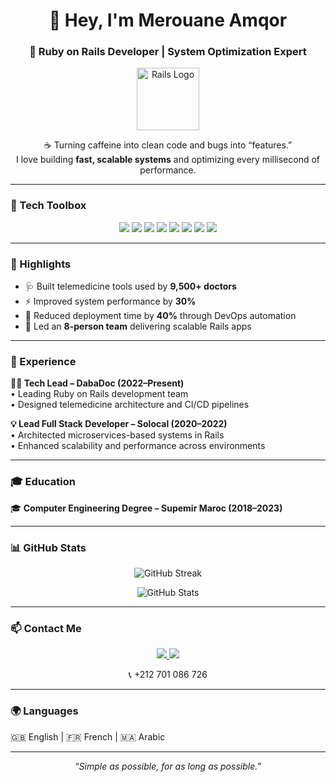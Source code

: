 <!-- Header -->
<h1 align="center">👋 Hey, I'm <strong>Merouane Amqor</strong></h1>
<h3 align="center">💎 Ruby on Rails Developer | System Optimization Expert</h3>

<p align="center">
  <img src="https://guides.rubyonrails.org/images/logo_rails-circle.svg" width="100" alt="Rails Logo" />
</p>

<p align="center">
  ☕ Turning caffeine into clean code and bugs into “features.”  
  <br>
  I love building <strong>fast, scalable systems</strong> and optimizing every millisecond of performance.
</p>

---

### 🧰 Tech Toolbox

<p align="center">
  <img src="https://img.shields.io/badge/Ruby%20on%20Rails-CC0000?style=for-the-badge&logo=ruby-on-rails&logoColor=white"/>
  <img src="https://img.shields.io/badge/Ruby-CC342D?style=for-the-badge&logo=ruby&logoColor=white"/>
  <img src="https://img.shields.io/badge/JavaScript-F7DF1E?style=for-the-badge&logo=javascript&logoColor=black"/>
  <img src="https://img.shields.io/badge/PostgreSQL-316192?style=for-the-badge&logo=postgresql&logoColor=white"/>
  <img src="https://img.shields.io/badge/MongoDB-47A248?style=for-the-badge&logo=mongodb&logoColor=white"/>
  <img src="https://img.shields.io/badge/Docker-2496ED?style=for-the-badge&logo=docker&logoColor=white"/>
  <img src="https://img.shields.io/badge/AWS-232F3E?style=for-the-badge&logo=amazon-aws&logoColor=white"/>
  <img src="https://img.shields.io/badge/RSpec-FF0000?style=for-the-badge&logo=ruby&logoColor=white"/>
</p>

---

### 🚀 Highlights

- 🩺 Built telemedicine tools used by **9,500+ doctors**
- ⚡ Improved system performance by **30%**
- 🚢 Reduced deployment time by **40%** through DevOps automation
- 👥 Led an **8-person team** delivering scalable Rails apps

---

### 💼 Experience

**👨‍💻 Tech Lead – DabaDoc (2022–Present)**  
• Leading Ruby on Rails development team  
• Designed telemedicine architecture and CI/CD pipelines  

**💡 Lead Full Stack Developer – Solocal (2020–2022)**  
• Architected microservices-based systems in Rails  
• Enhanced scalability and performance across environments  

---

### 🎓 Education
🎓 **Computer Engineering Degree – Supemir Maroc (2018–2023)**

---

### 📊 GitHub Stats

<p align="center">
  <img src="https://github-readme-streak-stats-bice-two.vercel.app?user=merouaneamqor&theme=tokyonight&hide_border=true" alt="GitHub Streak" />
</p>

<p align="center">
  <img src="https://github-readme-stats.vercel.app/api?username=merouaneamqor&show_icons=true&theme=tokyonight&hide_border=true" alt="GitHub Stats" />
</p>

---

### 📫 Contact Me

<p align="center">
  <a href="mailto:marouane.amqor@gmail.com">
    <img src="https://img.shields.io/badge/Email-marouane.amqor%40gmail.com-red?style=flat-square&logo=gmail&logoColor=white" />
  </a>
  <a href="https://www.linkedin.com/in/merouaneamqor/" target="_blank">
    <img src="https://img.shields.io/badge/LinkedIn-Merouane%20Amqor-blue?style=flat-square&logo=linkedin" />
  </a>
</p>

<p align="center">
  📞 +212 701 086 726
</p>

---

### 🌍 Languages
🇬🇧 English | 🇫🇷 French | 🇲🇦 Arabic

---

<p align="center">
  <i>“Simple as possible, for as long as possible.”</i>
</p>

